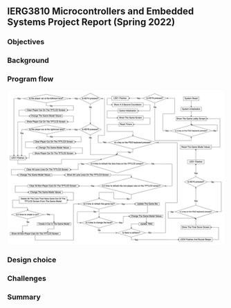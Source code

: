 
## IERG3810 Microcontrollers and Embedded Systems Project Report (Spring 2022)

### Objectives

### Background
### Program flow  
   
![Program flow image](project_flow_diagram.jpeg?raw=true "Flowchart")

### Design choice

### Challenges

### Summary




